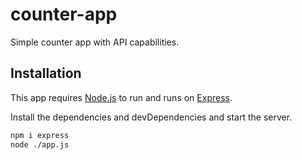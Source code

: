 # counter-app
Simple counter app with API capabilities. 
## Installation

This app requires [Node.js](https://nodejs.org/) to run and runs on [Express](https://expressjs.com/).

Install the dependencies and devDependencies and start the server.

```sh
npm i express
node ./app.js
```
